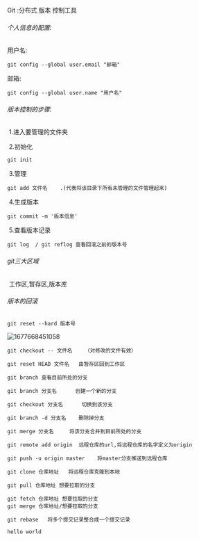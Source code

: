  Git :分布式 版本 控制工具

###### 个人信息的配置:

用户名:

```shell
git config --global user.email "邮箱"
```

邮箱:

```shell
git config --global user.name "用户名"
```



###### 版本控制的步骤:

​		1.进入要管理的文件夹

​		2.初始化   

```shell
git init
```

​		3.管理

```shell
git add 文件名    .(代表将该目录下所有未管理的文件管理起来)
```

​		4.生成版本 

```shell
git commit -m '版本信息'
```

​		5.查看版本记录

```shell
git log  / git reflog 查看回滚之前的版本号
```

###### git三大区域

​      工作区,暂存区,版本库

###### 版本的回滚

```
git reset --hard 版本号
```

![1677668451058](C:\Users\2541843624\AppData\Roaming\Typora\typora-user-images\1677668451058.png)

```
git checkout -- 文件名    （对修改的文件有效）
```

```
git reset HEAD 文件名   由暂存区回到工作区 
```

```
git branch 查看目前所处的分支
```

```
git branch 分支名      创建一个新的分支
```

```
git checkout 分支名      切换到该分支
```

```
git branch -d 分支名    删除掉分支
```

```
git merge 分支名     将该分支合并到目前所处的分支
```

```
git remote add origin  远程仓库的url,将远程仓库的名字定义为origin
```

```
git push -u origin master    将master分支推送到远程仓库
```

```
git clone 仓库地址   将远程仓库克隆到本地	
```

```
git pull 仓库地址 想要拉取的分支

git fetch 仓库地址 想要拉取的分支
git merge 仓库地址/想要拉取的分支
```

```
git rebase   将多个提交记录整合成一个提交记录
```

```java 
hello world
```

